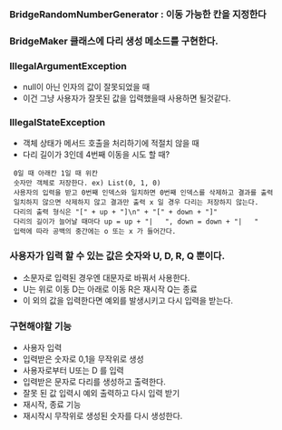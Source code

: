 ### BridgeRandomNumberGenerator : 이동 가능한 칸을 지정한다
### BridgeMaker 클래스에 다리 생성 메소드를 구현한다.

### IllegalArgumentException
- null이 아닌 인자의 값이 잘못되었을 때
- 이건 그냥 사용자가 잘못된 값을 입력했을때 사용하면 될것같다.
### IllegalStateException
- 객체 상태가 메서드 호출을 처리하기에 적절치 않을 때
- 다리 길이가 3인데 4번째 이동을 시도 할 때?

~~~
 0일 때 아래칸 1일 때 위칸
 숫자만 객체로 저장한다. ex) List(0, 1, 0)
 사용자의 입력을 받고 0번째 인덱스와 일치하면 0번째 인덱스를 삭제하고 결과를 출력
 일치하지 않으면 삭제하지 않고 결과만 출력 x 일 경우 다리는 저장하지 않는다.
 다리의 출력 형식은 "[" + up + "]\n" + "[" + down + "]"
 다리의 길이가 늘어날 때마다 up = up + "|   ", down = down + "|   "
 입력에 따라 공백의 중간에는 o 또는 x 가 들어간다.
~~~

### 사용자가 입력 할 수  있는 값은 숫자와 U, D, R, Q 뿐이다.
- 소문자로 입력된 경우엔 대문자로 바꿔서 사용한다.
- U는 위로 이동 D는 아래로 이동 R은 재시작 Q는 종료
- 이 외의 값을 입력한다면 예외를 발생시키고 다시 입력을 받는다.

### 구현해야할 기능
- 사용자 입력
- 입력받은 숫자로 0,1을 무작위로 생성
- 사용자로부터 U또는 D 를 입력
- 입력받은 문자로 다리를 생성하고 출력한다.
- 잘못 된 값 입력시 예외 출력하고 다시 입력 받기
- 재시작, 종료 기능
- 재시작시 무작위로 생성된 숫자를 다시 생성한다.